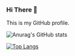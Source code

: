 ### Hi There 👋

This is my GitHub profile.

<!--
**nicolastrada/nicolastrada** is a ✨ _special_ ✨ repository because its `README.md` (this file) appears on your GitHub profile.

Here are some ideas to get you started:

- 🔭 I’m currently working on ...
- 🌱 I’m currently learning ...
- 👯 I’m looking to collaborate on ...
- 🤔 I’m looking for help with ...
- 💬 Ask me about ...
- 📫 How to reach me: ...
- 😄 Pronouns: ...
- ⚡ Fun fact: ...
-->

![Anurag's GitHub stats](https://github-readme-stats.vercel.app/api?username=nicolastrada&show_icons=true&theme=dark)


[![Top Langs](https://github-readme-stats.vercel.app/api/top-langs/?username=nicolastrada&theme=dark)](https://github.com/nicolastrada/github-readme-stats)

